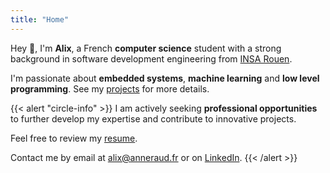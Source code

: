```yaml
---
title: "Home"
---
```


Hey 👋, I'm **Alix**, a French **computer science** student with a strong background in software development engineering from [INSA Rouen](https://www.insa-rouen.fr).

I'm passionate about **embedded systems**, **machine learning** and **low level programming**. See my [projects](/projects) for more details.

{{< alert "circle-info" >}}
I am actively seeking **professional opportunities** to further develop my expertise and contribute to innovative projects.

Feel free to review my [resume](https://resume.alix.anneraud.fr/Resume.english.pdf).

Contact me by email at [alix@anneraud.fr](mailto:alix@anneraud.fr) or on [LinkedIn](https://www.linkedin.com/in/alix-anneraud/).
{{< /alert >}}
